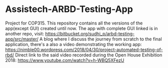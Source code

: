 # Assistech-ARBD-Testing-App
Project for COP315.
This repository contains all the versions of the app(except GUI) created until now.
The app with complete GUI linked is in another repo, visit: https://bitbucket.org/sudhi_p/arbd-testing-app/src/master/
A blog where I discuss the journey from scratch to the final application, there's a also a video demonstrating the working app: https://nimble00.wordpress.com/2018/04/30/project-automated-testing-of-rbd/
Direct link to the said video recorded during the Open House Exhibition 2018: https://www.youtube.com/watch?v=h-WBQ5XFezU
